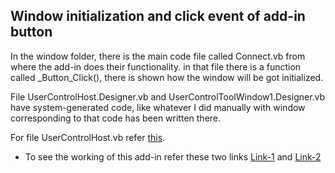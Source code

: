 ## Window initialization and click event of add-in button

In the window folder, there is the main code file called Connect.vb from where the add-in does their functionality.
in that file there is a function called \_Button_Click(), there is shown how the window will be got initialized.

File UserControlHost.Designer.vb and UserControlToolWindow1.Designer.vb have system-generated code, like whatever I did manually with window corresponding to that code has been written there.

For file UserControlHost.vb refer [this](https://www.mztools.com/articles/2012/MZ2012017.aspx).

* To see the working of this add-in refer these two links [Link-1](https://drive.google.com/file/d/11L-v_ym66W2XbvsDtJTX2QhFjnbWvidg/view?usp=sharing) and [Link-2](https://drive.google.com/file/d/1cyYpA5mzLUfSRR8cKB-3H2nXAcutF0ZY/view?usp=sharing)
